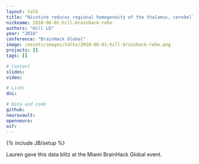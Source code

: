 ```yaml
---
layout: talk
title: "Nicotine reduces regional homogeneity of the thalamus, cerebellum, and superior temporal gyrus of abstinent cigarette smokers"
nickname: 2018-06-01-hill-brainhack-reho
authors: "Hill LD"
year: "2018"
conference: "BrainHack Global"
image: /assets/images/talks/2018-06-01-hill-brainhack-reho.png
projects: []
tags: []

# Content
slides:
video:

# Links
doi:

# Data and code
github:
neurovault:
openneuro:
osf:
---
```

{% include JB/setup %}

Lauren gave this data blitz at the Miami BrainHack Global event.
